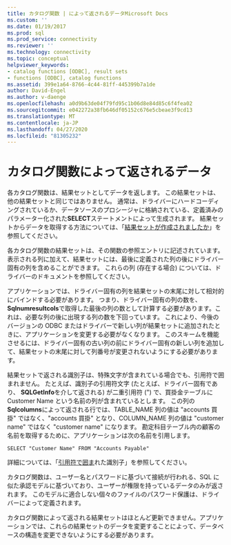 ```yaml
---
title: カタログ関数 | によって返されるデータMicrosoft Docs
ms.custom: ''
ms.date: 01/19/2017
ms.prod: sql
ms.prod_service: connectivity
ms.reviewer: ''
ms.technology: connectivity
ms.topic: conceptual
helpviewer_keywords:
- catalog functions [ODBC], result sets
- functions [ODBC], catalog functions
ms.assetid: 399e1a64-8766-4c44-81ff-445399b7a1de
author: David-Engel
ms.author: v-daenge
ms.openlocfilehash: a0d9b63de04f79fd95c1b06d8e84d85c6f4fea02
ms.sourcegitcommit: e042272a38fb646df05152c676e5cbeae3f9cd13
ms.translationtype: MT
ms.contentlocale: ja-JP
ms.lasthandoff: 04/27/2020
ms.locfileid: "81305232"
---
```

# <a name="data-returned-by-catalog-functions"></a>カタログ関数によって返されるデータ
各カタログ関数は、結果セットとしてデータを返します。 この結果セットは、他の結果セットと同じではありません。 通常は、ドライバーにハードコーディングされているか、データソースのプロシージャに格納されている、定義済みのパラメーター化された**SELECT**ステートメントによって生成されます。 結果セットからデータを取得する方法については、「[結果セットが作成されましたか](../../../odbc/reference/develop-app/was-a-result-set-created.md)」を参照してください。  
  
 各カタログ関数の結果セットは、その関数の参照エントリに記述されています。 表示される列に加えて、結果セットには、最後に定義された列の後にドライバー固有の列を含めることができます。 これらの列 (存在する場合) については、ドライバーのドキュメントを参照してください。  
  
 アプリケーションでは、ドライバー固有の列を結果セットの末尾に対して相対的にバインドする必要があります。 つまり、ドライバー固有の列の数を、 **Sqlnumresultcols**で取得した最後の列の数として計算する必要があります。これは、必要な列の後に出現する列の数を下回っています。 これにより、今後のバージョンの ODBC またはドライバーで新しい列が結果セットに追加されたときに、アプリケーションを変更する必要がなくなります。 このスキームを機能させるには、ドライバー固有の古い列の前にドライバー固有の新しい列を追加して、結果セットの末尾に対して列番号が変更されないようにする必要があります。  
  
 結果セットで返される識別子は、特殊文字が含まれている場合でも、引用符で囲まれません。 たとえば、識別子の引用符文字 (たとえば、ドライバー固有であり、 **SQLGetInfo**を介して返される) が二重引用符 (") で、買掛金テーブルに Customer Name という名前の列が含まれているとします。 この列の**Sqlcolumns**によって返される行では、TABLE_NAME 列の値は "accounts 買掛" ではなく、"accounts 買掛" となり、COLUMN_NAME 列の値は "customer name" ではなく "customer name" になります。 勘定科目テーブル内の顧客の名前を取得するために、アプリケーションは次の名前を引用します。  
  
```  
SELECT "Customer Name" FROM "Accounts Payable"  
```  
  
 詳細については、「[引用符で囲ま](../../../odbc/reference/develop-app/quoted-identifiers.md)れた識別子」を参照してください。  
  
 カタログ関数は、ユーザー名とパスワードに基づいて接続が行われる、SQL に似た承認モデルに基づいており、ユーザーが権限を持っているデータのみが返されます。 このモデルに適合しない個々のファイルのパスワード保護は、ドライバーによって定義されます。  
  
 カタログ関数によって返される結果セットはほとんど更新できません。アプリケーションでは、これらの結果セットのデータを変更することによって、データベースの構造を変更できないようにする必要があります。

